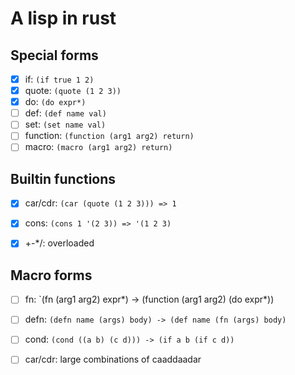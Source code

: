 # A lisp in rust

## Special forms
- [x] if: `(if true 1 2)`
- [x] quote: `(quote (1 2 3))` <!-- literal form of next s-exp -->
- [x] do: `(do expr*)`
- [ ] def: `(def name val)` <!-- Defined only in the current scope -->
- [ ] set: `(set name val)`
- [ ] function: `(function (arg1 arg2) return)`
- [ ] macro: `(macro (arg1 arg2) return)`

## Builtin functions
- [x] car/cdr: `(car (quote (1 2 3))) => 1`
- [x] cons: `(cons 1 '(2 3)) => '(1 2 3)` <!-- Head of this is 1, tail is (2 3) -->
- [x] +-*/: overloaded


## Macro forms
- [ ] fn: `(fn (arg1 arg2) expr*) -> (function (arg1 arg2) (do expr*))
- [ ] defn: `(defn name (args) body) -> (def name (fn (args) body)`
- [ ] cond: `(cond ((a b) (c d))) -> (if a b (if c d))`
- [ ] car/cdr: large combinations of caaddaadar

